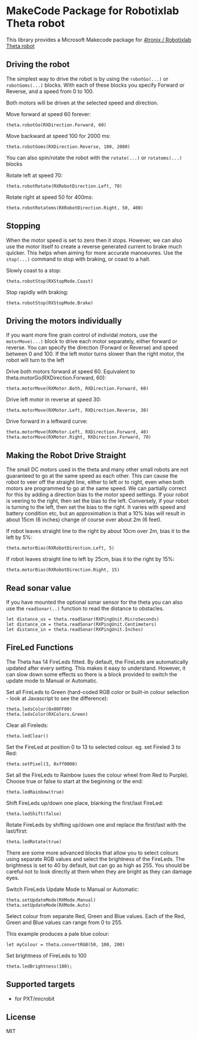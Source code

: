 # MakeCode Package for Robotixlab Theta robot

This library provides a Microsoft Makecode package for [4tronix / Robotixlab Theta robot](https://4tronix.co.uk/theta)

## Driving the robot    
The simplest way to drive the robot is by using the `robotGo(...)` or `robotGoms(...)` blocks.
With each of these blocks you specify Forward or Reverse, and a speed from 0 to 100.

Both motors will be driven at the selected speed and direction.

Move forward at speed 60 forever:

```block
theta.robotGo(RXDirection.Forward, 60)
```

Move backward at speed 100 for 2000 ms:

```block
theta.robotGoms(RXDirection.Reverse, 100, 2000)
```

You can also spin/rotate the robot with the `rotate(...)` or `rotatems(...)` blocks

Rotate left at speed 70:

```block
theta.robotRotate(RXRobotDirection.Left, 70)
```

Rotate right at speed 50 for 400ms:

```block
theta.robotRotatems(RXRobotDirection.Right, 50, 400)
```   

## Stopping
When the motor speed is set to zero then it stops. However, we can also use the motor itself to create a reverse generated current to brake much quicker.
This helps when aiming for more accurate manoeuvres. Use the `stop(...)` command to stop with braking, or coast to a halt.

Slowly coast to a stop:

```block
theta.robotStop(RXStopMode.Coast)
```

Stop rapidly with braking:

```block
theta.robotStop(RXStopMode.Brake)
```

## Driving the motors individually

If you want more fine grain control of individal motors, use the `motorMove(...)` block to drive each motor separately, either forward or reverse.
You can specify the direction (Forward or Reverse) and speed between 0 and 100.
If the left motor turns slower than the right motor, the robot will turn to the left

Drive both motors forward at speed 60. Equivalent to theta.motorGo(RXDirection.Forward, 60):

```block
theta.motorMove(RXMotor.Both, RXDirection.Forward, 60)
```

Drive left motor in reverse at speed 30:

```block
theta.motorMove(RXMotor.Left, RXDirection.Reverse, 30)
```

Drive forward in a leftward curve:

```blocks
theta.motorMove(RXMotor.Left, RXDirection.Forward, 40)
theta.motorMove(RXMotor.Right, RXDirection.Forward, 70)
```

## Making the Robot Drive Straight

The small DC motors used in the theta and many other small robots are not guaranteed to go at the same speed as each other.
This can cause the robot to veer off the straight line, either to left or to right, even when both motors are programmed to go
at the same speed.
We can partially correct for this by adding a direction bias to the motor speed settings.
If your robot is veering to the right, then set the bias to the left.
Conversely, if your robot is turning to the left, then set the bias to the right.
It varies with speed and battery condition etc, but an approximation is that a 10% bias will result in about 15cm (6 inches)
change of course over about 2m (6 feet).

If robot leaves straight line to the right by about 10cm over 2m, bias it to the left by 5%:

```block
theta.motorBias(RXRobotDirection.Left, 5)
```

If robot leaves straight line to left by 25cm, bias it to the right by 15%:

```block
theta.motorBias(RXRobotDirection.Right, 15)
```

## Read sonar value

If you have mounted the optional sonar sensor for the theta you can
also use the `readSonar(..)` function to read the distance to obstacles.

```blocks
let distance_us = theta.readSonar(RXPingUnit.MicroSeconds)
let distance_cm = theta.readSonar(RXPingUnit.Centimeters)
let distance_in = theta.readSonar(RXPingUnit.Inches)
```

## FireLed Functions

The Theta has 14 FireLeds fitted.
By default, the FireLeds are automatically updated after every setting. This makes it easy to understand.
However, it can slow down some effects so there is a block provided to switch the update mode to Manual or Automatic.

Set all FireLeds to Green (hard-coded RGB color or built-in colour selection - look at Javascript to see the difference):

```blocks
theta.ledsColor(0x00FF00)
theta.ledsColor(RXColors.Green)
```

Clear all Fireleds:

```block
theta.ledClear()
```

Set the FireLed at position 0 to 13 to selected colour. eg. set Fireled 3 to Red:

```block
theta.setPixel(3, 0xff0000)
```

Set all the FireLeds to Rainbow (uses the colour wheel from Red to Purple). Choose true or false to start at the beginning or the end:

```block
theta.ledRainbow(true)
```

Shift FireLeds up/down one place, blanking the first/last FireLed:

```block
theta.ledShift(false)
```

Rotate FireLeds by shifting up/down one and replace the first/last with the last/first:

```block
theta.ledRotate(true)
```

There are some more advanced blocks that allow you to select colours using separate RGB values
and select the brightness of the FireLeds.
The brightness is set to 40 by default, but can go as high as 255.
You should be careful not to look directly at them when they are bright as they can damage eyes.

Switch FireLeds Update Mode to Manual or Automatic:

```blocks
theta.setUpdateMode(RXMode.Manual)
theta.setUpdateMode(RXMode.Auto)
```

Select colour from separate Red, Green and Blue values.
Each of the Red, Green and Blue values can range from 0 to 255.

This example produces a pale blue colour:

```block
let myColour = theta.convertRGB(50, 100, 200)
```

Set brightness of FireLeds to 100

```block
theta.ledBrightness(100);
```

## Supported targets

* for PXT/microbit

## License

MIT
